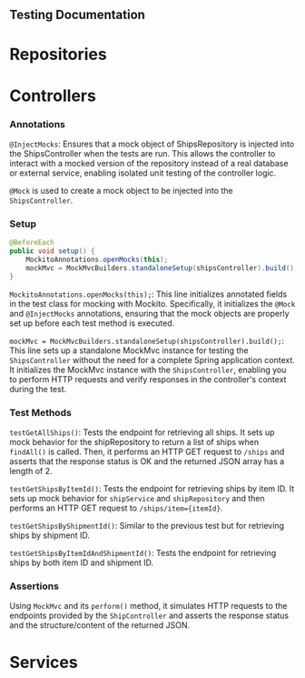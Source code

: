 ## Testing Documentation

# Repositories


# Controllers

### Annotations

`@InjectMocks`: Ensures that a mock object of ShipsRepository is injected into the ShipsController when the tests are
run. This allows the controller to interact with a mocked version of the repository instead of a real database or
external service, enabling isolated unit testing of the controller logic.

`@Mock` is used to create a mock object to be injected into the `ShipsController`.

### Setup

```java
@BeforeEach
public void setup() {
    MockitoAnnotations.openMocks(this);
    mockMvc = MockMvcBuilders.standaloneSetup(shipsController).build();
}
```

`MockitoAnnotations.openMocks(this);`: This line initializes annotated fields in the test class for mocking with
   Mockito. Specifically, it initializes the `@Mock` and `@InjectMocks` annotations, ensuring that the mock objects are
   properly set up before each test method is executed.

`mockMvc = MockMvcBuilders.standaloneSetup(shipsController).build();`: This line sets up a standalone MockMvc
   instance for testing the `ShipsController` without the need for a complete Spring application context. It initializes
   the MockMvc instance with the `ShipsController`, enabling you to perform HTTP requests and verify responses in the
   controller's context during the test.

### Test Methods

`testGetAllShips()`: Tests the endpoint for retrieving all ships.
It sets up mock behavior for the shipRepository to return a list of ships when `findAll()` is called.
Then, it performs an HTTP GET request to `/ships` 
and asserts that the response status is OK and the returned JSON array has a length of 2.

`testGetShipsByItemId()`: Tests the endpoint
for retrieving ships by item ID. It sets up mock behavior for `shipService`
and `shipRepository` and then performs an HTTP GET request to `/ships/item={itemId}`.

`testGetShipsByShipmentId()`: Similar to the previous test but for retrieving ships by shipment ID.

`testGetShipsByItemIdAndShipmentId()`: Tests the endpoint for retrieving ships by both item ID and shipment ID.

### Assertions

Using `MockMvc` and its `perform()` method, 
it simulates HTTP requests to the endpoints provided by the `ShipController` 
and asserts the response status and the structure/content of the returned JSON.

# Services


